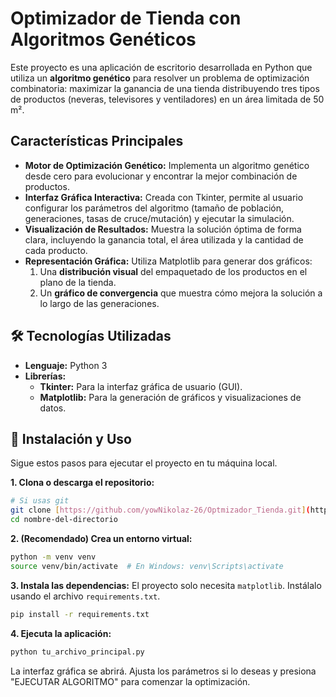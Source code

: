 # Optimizador de Tienda con Algoritmos Genéticos

Este proyecto es una aplicación de escritorio desarrollada en Python que utiliza un **algoritmo genético** para resolver un problema de optimización combinatoria: maximizar la ganancia de una tienda distribuyendo tres tipos de productos (neveras, televisores y ventiladores) en un área limitada de 50 m².

## Características Principales

- **Motor de Optimización Genético:** Implementa un algoritmo genético desde cero para evolucionar y encontrar la mejor combinación de productos.
- **Interfaz Gráfica Interactiva:** Creada con Tkinter, permite al usuario configurar los parámetros del algoritmo (tamaño de población, generaciones, tasas de cruce/mutación) y ejecutar la simulación.
- **Visualización de Resultados:** Muestra la solución óptima de forma clara, incluyendo la ganancia total, el área utilizada y la cantidad de cada producto.
- **Representación Gráfica:** Utiliza Matplotlib para generar dos gráficos:
    1.  Una **distribución visual** del empaquetado de los productos en el plano de la tienda.
    2.  Un **gráfico de convergencia** que muestra cómo mejora la solución a lo largo de las generaciones.


## 🛠️ Tecnologías Utilizadas

- **Lenguaje:** Python 3
- **Librerías:**
    - **Tkinter:** Para la interfaz gráfica de usuario (GUI).
    - **Matplotlib:** Para la generación de gráficos y visualizaciones de datos.

## 🚀 Instalación y Uso

Sigue estos pasos para ejecutar el proyecto en tu máquina local.

**1. Clona o descarga el repositorio:**
```bash
# Si usas git
git clone [https://github.com/yowNikolaz-26/Optmizador_Tienda.git](https://github.com/yowNikolaz-26/Optmizador_Tienda.git)
cd nombre-del-directorio
```

**2. (Recomendado) Crea un entorno virtual:**
```bash
python -m venv venv
source venv/bin/activate  # En Windows: venv\Scripts\activate
```

**3. Instala las dependencias:**
El proyecto solo necesita `matplotlib`. Instálalo usando el archivo `requirements.txt`.
```bash
pip install -r requirements.txt
```

**4. Ejecuta la aplicación:**
```bash
python tu_archivo_principal.py
```
La interfaz gráfica se abrirá. Ajusta los parámetros si lo deseas y presiona "EJECUTAR ALGORITMO" para comenzar la optimización.